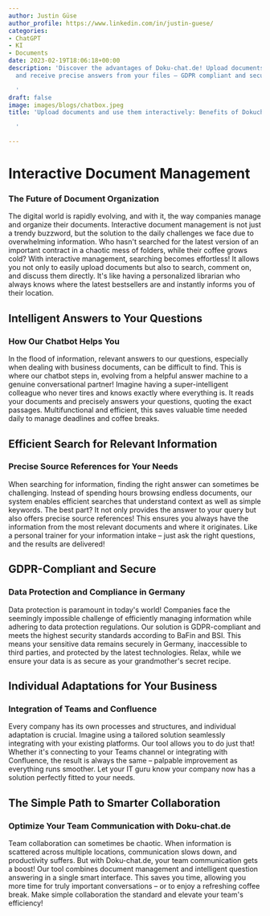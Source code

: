 ```yaml
---
author: Justin Güse
author_profile: https://www.linkedin.com/in/justin-guese/
categories:
- ChatGPT
- KI
- Documents
date: 2023-02-19T18:06:18+00:00
description: 'Discover the advantages of Doku-chat.de! Upload documents, chat interactively,
  and receive precise answers from your files – GDPR compliant and secure!

  '
draft: false
image: images/blogs/chatbox.jpeg
title: 'Upload documents and use them interactively: Benefits of Dokuchat.de

  '

---
```

# Interactive Document Management

### The Future of Document Organization

The digital world is rapidly evolving, and with it, the way companies manage and organize their documents. Interactive document management is not just a trendy buzzword, but the solution to the daily challenges we face due to overwhelming information. Who hasn't searched for the latest version of an important contract in a chaotic mess of folders, while their coffee grows cold? With interactive management, searching becomes effortless! It allows you not only to easily upload documents but also to search, comment on, and discuss them directly. It's like having a personalized librarian who always knows where the latest bestsellers are and instantly informs you of their location.

## Intelligent Answers to Your Questions

### How Our Chatbot Helps You

In the flood of information, relevant answers to our questions, especially when dealing with business documents, can be difficult to find. This is where our chatbot steps in, evolving from a helpful answer machine to a genuine conversational partner! Imagine having a super-intelligent colleague who never tires and knows exactly where everything is. It reads your documents and precisely answers your questions, quoting the exact passages.  Multifunctional and efficient, this saves valuable time needed daily to manage deadlines and coffee breaks.

## Efficient Search for Relevant Information

### Precise Source References for Your Needs

When searching for information, finding the right answer can sometimes be challenging. Instead of spending hours browsing endless documents, our system enables efficient searches that understand context as well as simple keywords.  The best part? It not only provides the answer to your query but also offers precise source references! This ensures you always have the information from the most relevant documents and where it originates.  Like a personal trainer for your information intake – just ask the right questions, and the results are delivered!

## GDPR-Compliant and Secure

### Data Protection and Compliance in Germany

Data protection is paramount in today's world! Companies face the seemingly impossible challenge of efficiently managing information while adhering to data protection regulations. Our solution is GDPR-compliant and meets the highest security standards according to BaFin and BSI. This means your sensitive data remains securely in Germany, inaccessible to third parties, and protected by the latest technologies.  Relax, while we ensure your data is as secure as your grandmother's secret recipe.

## Individual Adaptations for Your Business

### Integration of Teams and Confluence

Every company has its own processes and structures, and individual adaptation is crucial. Imagine using a tailored solution seamlessly integrating with your existing platforms. Our tool allows you to do just that! Whether it's connecting to your Teams channel or integrating with Confluence, the result is always the same – palpable improvement as everything runs smoother.  Let your IT guru know your company now has a solution perfectly fitted to your needs.

## The Simple Path to Smarter Collaboration

### Optimize Your Team Communication with Doku-chat.de

Team collaboration can sometimes be chaotic. When information is scattered across multiple locations, communication slows down, and productivity suffers.  But with Doku-chat.de, your team communication gets a boost! Our tool combines document management and intelligent question answering in a single smart interface. This saves you time, allowing you more time for truly important conversations – or to enjoy a refreshing coffee break. Make simple collaboration the standard and elevate your team's efficiency!
